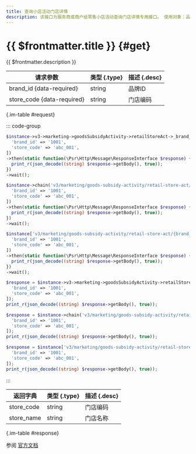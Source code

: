 ```yaml
---
title: 查询小店活动门店详情
description: 该接口为服务商或商户给零售小店活动查询门店详情专用接口。 使用对象：品牌的品牌主商户号或品牌服务商。
---
```


# {{ $frontmatter.title }} {#get}

{{ $frontmatter.description }}

| 请求参数 | 类型 {.type} | 描述 {.desc}
| --- | --- | ---
| brand_id {data-required} | string | 品牌ID
| store_code {data-required} | string | 门店编码

{.im-table #request}

::: code-group

```php [异步纯链式]
$instance->v3->marketing->goodsSubsidyActivity->retailStoreAct->_brand_id_->stores->_store_code_->getAsync([
  'brand_id' => '1001',
  'store_code' => 'abc_001',
])
->then(static function(\Psr\Http\Message\ResponseInterface $response) {
  print_r(json_decode((string) $response->getBody(), true));
})
->wait();
```

```php [异步声明式]
$instance->chain('v3/marketing/goods-subsidy-activity/retail-store-act/{brand_id}/stores/{store_code}')->getAsync([
  'brand_id' => '1001',
  'store_code' => 'abc_001',
])
->then(static function(\Psr\Http\Message\ResponseInterface $response) {
  print_r(json_decode((string) $response->getBody(), true));
})
->wait();
```

```php [异步属性式]
$instance['v3/marketing/goods-subsidy-activity/retail-store-act/{brand_id}/stores/{store_code}']->getAsync([
  'brand_id' => '1001',
  'store_code' => 'abc_001',
])
->then(static function(\Psr\Http\Message\ResponseInterface $response) {
  print_r(json_decode((string) $response->getBody(), true));
})
->wait();
```

```php [同步纯链式]
$response = $instance->v3->marketing->goodsSubsidyActivity->retailStoreAct->_brand_id_->stores->_store_code_->get([
  'brand_id' => '1001',
  'store_code' => 'abc_001',
]);
print_r(json_decode((string) $response->getBody(), true));
```

```php [同步声明式]
$response = $instance->chain('v3/marketing/goods-subsidy-activity/retail-store-act/{brand_id}/stores/{store_code}')->get([
  'brand_id' => '1001',
  'store_code' => 'abc_001',
]);
print_r(json_decode((string) $response->getBody(), true));
```

```php [同步属性式]
$response = $instance['v3/marketing/goods-subsidy-activity/retail-store-act/{brand_id}/stores/{store_code}']->get([
  'brand_id' => '1001',
  'store_code' => 'abc_001',
]);
print_r(json_decode((string) $response->getBody(), true));
```

:::

| 返回字典 | 类型 {.type} | 描述 {.desc}
| --- | --- | ---
| store_code | string | 门店编码
| store_name | string | 门店名称

{.im-table #response}

参阅 [官方文档](https://pay.weixin.qq.com/docs/partner/apis/retail-store/retail-store-act/get-store.html)
